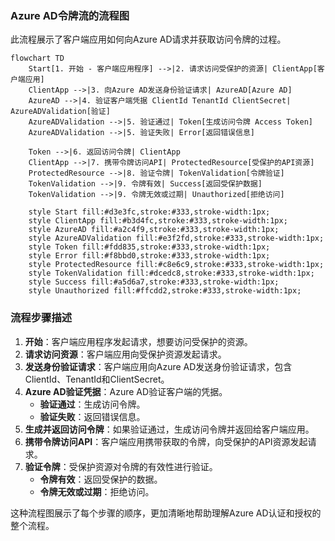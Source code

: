 ### Azure AD令牌流的流程图

此流程展示了客户端应用如何向Azure AD请求并获取访问令牌的过程。 


```mermaid
flowchart TD
    Start[1. 开始 - 客户端应用程序] -->|2. 请求访问受保护的资源| ClientApp[客户端应用]
    ClientApp -->|3. 向Azure AD发送身份验证请求| AzureAD[Azure AD]
    AzureAD -->|4. 验证客户端凭据 ClientId TenantId ClientSecret| AzureADValidation[验证]
    AzureADValidation -->|5. 验证通过| Token[生成访问令牌 Access Token]
    AzureADValidation -->|5. 验证失败| Error[返回错误信息]
    
    Token -->|6. 返回访问令牌| ClientApp
    ClientApp -->|7. 携带令牌访问API| ProtectedResource[受保护的API资源]
    ProtectedResource -->|8. 验证令牌| TokenValidation[令牌验证]
    TokenValidation -->|9. 令牌有效| Success[返回受保护数据]
    TokenValidation -->|9. 令牌无效或过期| Unauthorized[拒绝访问]

    style Start fill:#d3e3fc,stroke:#333,stroke-width:1px;
    style ClientApp fill:#b3d4fc,stroke:#333,stroke-width:1px;
    style AzureAD fill:#a2c4f9,stroke:#333,stroke-width:1px;
    style AzureADValidation fill:#e3f2fd,stroke:#333,stroke-width:1px;
    style Token fill:#fdd835,stroke:#333,stroke-width:1px;
    style Error fill:#f8bbd0,stroke:#333,stroke-width:1px;
    style ProtectedResource fill:#c8e6c9,stroke:#333,stroke-width:1px;
    style TokenValidation fill:#dcedc8,stroke:#333,stroke-width:1px;
    style Success fill:#a5d6a7,stroke:#333,stroke-width:1px;
    style Unauthorized fill:#ffcdd2,stroke:#333,stroke-width:1px;
```

### 流程步骤描述

1. **开始**：客户端应用程序发起请求，想要访问受保护的资源。
2. **请求访问资源**：客户端应用向受保护资源发起请求。
3. **发送身份验证请求**：客户端应用向Azure AD发送身份验证请求，包含ClientId、TenantId和ClientSecret。
4. **Azure AD验证凭据**：Azure AD验证客户端的凭据。
   - **验证通过**：生成访问令牌。
   - **验证失败**：返回错误信息。
5. **生成并返回访问令牌**：如果验证通过，生成访问令牌并返回给客户端应用。
6. **携带令牌访问API**：客户端应用携带获取的令牌，向受保护的API资源发起请求。
7. **验证令牌**：受保护资源对令牌的有效性进行验证。
   - **令牌有效**：返回受保护的数据。
   - **令牌无效或过期**：拒绝访问。

这种流程图展示了每个步骤的顺序，更加清晰地帮助理解Azure AD认证和授权的整个流程。

